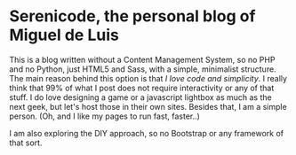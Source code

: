 # Serenicode, the personal blog of Miguel de Luis

This is a blog written without a Content Management System, so no PHP and no Python, just HTML5 and Sass, with a simple, minimalist structure. The main reason behind this option is that _I love code and simplicity_. I really think that 99% of what I post does not require interactivity or any of that stuff. I do love designing a game or a javascript lightbox as much as the next geek, but let's host those in their own sites. Besides that, I am a simple person. (Oh, and I like my pages to run fast, faster..)

I am also exploring the DIY approach, so no Bootstrap or any framework of that sort.